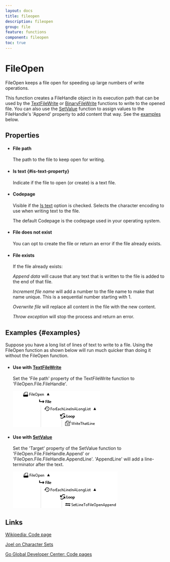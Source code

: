 ```yaml
---
layout: docs
title: fileopen
description: fileopen
group: file
feature: functions
component: fileopen
toc: true
---
```

FileOpen
========

FileOpen keeps a file open for speeding up large numbers of write operations.

This function creates a FileHandle object in its execution path that can be used by the 
[TextFileWrite](../TextFileWrite/) or [BinaryFileWrite](../BinaryFileWrite/) 
functions to write to the opened file. You can also use the [SetValue](~/Support/BuiltIn/Functions/SetValue/) 
function to assign values to the FileHandle's 'Append' property to add content that way. See 
the [examples](#examples) below.

Properties
----------

-  #### File path

    The path to the file to keep open for writing.

-  #### Is text {#is-text-property}

    Indicate if the file to open (or create) is a text file.

-  #### Codepage

    Visible if the [Is text](#is-text-property) option is checked. 
    Selects the character encoding to use when writing text to the file.
    
    The default Codepage is the codepage used in your operating system.

-  #### File does not exist

    You can opt to create the file or return an error if the file
    already exists.

-  #### File exists

    If the file already exists:

    *Append data* will cause that any text that is written to the file is added to the end 
    of that file.

    *Increment file name* will add a number to the file name to make that name unique. This 
    is a sequential number starting with 1.

    *Overwrite file* will replace all content in the file with the new content.

    *Throw exception* will stop the process and return an error.

Examples {#examples}
--------

Suppose you have a long list of lines of text to write to a file. Using the FileOpen function 
as shown below will run much quicker than doing it without the FileOpen function. 

-  #### Use with [TextFileWrite](../TextFileWrite/)

    Set the 'File path' property of the TextFileWrite function to 'FileOpen.File.FileHandle'. 

    ![](TextFileWriteExample.png)

-  #### Use with [SetValue](~/Support/BuiltIn/Functions/SetValue/)

    Set the 'Target' property of the SetValue function to 'FileOpen.File.FileHandle.Append' 
    or 'FileOpen.File.FileHandle.AppendLine'. 'AppendLine' will add a line-terminator after 
    the text.

    ![](SetValueExample.png)

Links
-----

[Wikipedia: Code page](http://en.wikipedia.org/wiki/Code_page)

[Joel on Character Sets](http://www.joelonsoftware.com/articles/Unicode.html)

[Go Global Developer Center: Code pages](http://msdn.microsoft.com/en-us/goglobal/bb964653.aspx)
